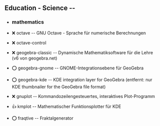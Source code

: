 ##  Education - Science  --

- ###  mathematics

- :x:  octave  --	GNU Octave - Sprache für numerische Berechnungen
- :x:  octave-control
- :x:  geogebra-classic  --	Dynamische Mathematiksoftware für die Lehre (v6 von geogebra.net)
- :o:  geogebra-gnome  -- GNOME-Integrationsebene für GeoGebra
- :o:  geogebra-kde  -- KDE integration layer for GeoGebra (entfernt: nur KDE thumbnailer for the GeoGebra file format)
- :x:  gnuplot  --	Kommandozeilengesteuertes, interaktives Plot-Programm
- :+1:  kmplot  --	Mathematischer Funktionsplotter für KDE
- :o:  fraqtive  -- Fraktalgenerator
